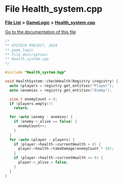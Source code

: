 

# File Health\_system.cpp

[**File List**](files.md) **>** [**GameLogic**](dir_43a675281a639807a8e84134baca4472.md) **>** [**Health\_system.cpp**](GameLogic_2Health__system_8cpp.md)

[Go to the documentation of this file](GameLogic_2Health__system_8cpp.md)


```C++
/*
** EPITECH PROJECT, 2024
** game_logic
** File description:
** Health_system.cpp
*/

#include "Health_system.hpp"

void HealthSystem::checkHealth(Registry &registry) {
  auto &players = registry.get_entities("Player");
  auto &enemies = registry.get_entities("Enemy");

  size_t enemyCount = 0;
  if (players.empty())
    return;

  for (auto &enemy : enemies) {
    if (enemy->_alive == false) {
      enemyCount++;
    }
  }
  for (auto &player : players) {
    if (player->health->currentHealth > 0) {
      player->health->takeDamage(enemyCount * 10);
    }
    if (player->health->currentHealth <= 0) {
      player->_alive = false;
    }
  }
}
```


